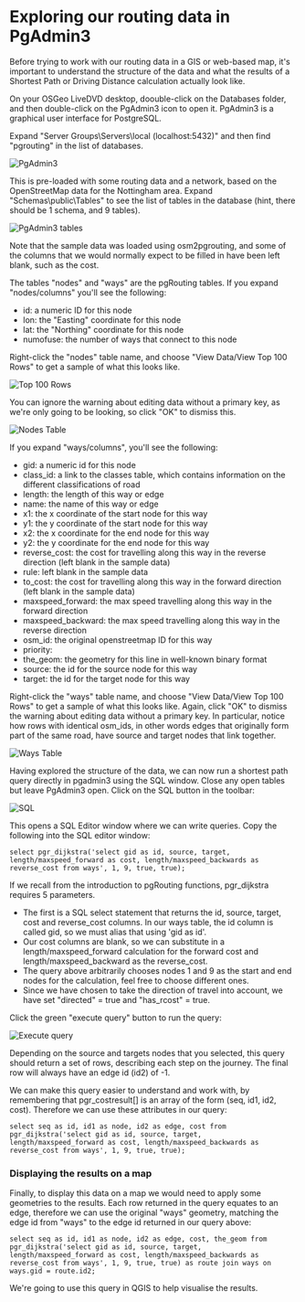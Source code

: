 # Exploring our routing data in PgAdmin3

Before trying to work with our routing data in a GIS or web-based map, it's important to understand the structure of the data and what the results of a Shortest Path or Driving Distance calculation actually look like.

On your OSGeo LiveDVD desktop, doouble-click on the Databases folder, and then double-click on the PgAdmin3 icon to open it. PgAdmin3 is a graphical user interface for PostgreSQL.

Expand "Server Groups\Servers\local (localhost:5432)" and then find "pgrouting" in the list of databases. 

![PgAdmin3](../images/pgadmin3.png)

This is pre-loaded with some routing data and a network, based on the OpenStreetMap data for the Nottingham area. Expand "Schemas\public\Tables" to see the list of tables in the database (hint, there should be 1 schema, and 9 tables).

![PgAdmin3 tables](../images/pgadmin3_tables.png)

Note that the sample data was loaded using osm2pgrouting, and some of the columns that we would normally expect to be filled in have been left blank, such as the cost. 

The tables "nodes" and "ways" are the pgRouting tables. If you expand "nodes/columns" you'll see the following:

 * id: a numeric ID for this node
 * lon: the "Easting" coordinate for this node
 * lat: the "Northing" coordinate for this node
 * numofuse: the number of ways that connect to this node

Right-click the "nodes" table name, and choose "View Data/View Top 100 Rows" to get a sample of what this looks like. 

![Top 100 Rows](../images/top100_rows.png)

You can ignore the warning about editing data without a primary key, as we're only going to be looking, so click "OK" to dismiss this.

![Nodes Table](../images/nodes_table.png)

If you expand "ways/columns", you'll see the following:

 * gid: a numeric id for this node
 * class_id: a link to the classes table, which contains information on the different classifications of road
 * length: the length of this way or edge
 * name: the name of this way or edge
 * x1: the x coordinate of the start node for this way
 * y1: the y coordinate of the start node for this way
 * x2: the x coordinate for the end node for this way
 * y2: the y coordinate for the end node for this way
 * reverse_cost: the cost for travelling along this way in the reverse direction (left blank in the sample data)
 * rule: left blank in the sample data
 * to_cost: the cost for travelling along this way in the forward direction (left blank in the sample data)
 * maxspeed_forward: the max speed travelling along this way in the forward direction
 * maxspeed_backward: the max speed travelling along this way in the reverse direction
 * osm_id: the original openstreetmap ID for this way
 * priority: 
 * the_geom: the geometry for this line in well-known binary format
 * source: the id for the source node for this way
 * target: the id for the target node for this way
 
Right-click the "ways" table name, and choose "View Data/View Top 100 Rows" to get a sample of what this looks like. Again, click "OK" to dismiss the warning about editing data without a primary key. In particular, notice how rows with identical osm_ids, in other words edges that originally form part of the same road, have source and target nodes that link together.

![Ways Table](../images/ways_table.png)

Having explored the structure of the data, we can now run a shortest path query directly in pgadmin3 using the SQL window. Close any open tables but leave PgAdmin3 open. Click on the SQL button in the toolbar:

 ![SQL](../images/sql_button.png)

This opens a SQL Editor window where we can write queries. Copy the following into the SQL editor window:

    select pgr_dijkstra('select gid as id, source, target, length/maxspeed_forward as cost, length/maxspeed_backwards as reverse_cost from ways', 1, 9, true, true);

If we recall from the introduction to pgRouting functions, pgr_dijkstra requires 5 parameters. 

 * The first is a SQL select statement that returns the id, source, target, cost and reverse_cost columns. In our ways table, the id column is called gid, so we must alias that using 'gid as id'. 
 * Our cost columns are blank, so we can substitute in a length/maxspeed_forward calculation for the forward cost and length/maxspeed_backward as the reverse_cost.
 * The query above arbitrarily chooses nodes 1 and 9 as the start and end nodes for the calculation, feel free to choose different ones.
 * Since we have chosen to take the direction of travel into account, we have set "directed" = true and "has_rcost" = true.

Click the green "execute query" button to run the query:

![Execute query](../images/execute_query.png)

Depending on the source and targets nodes that you selected, this query should return a set of rows, describing each step on the journey. The final row will always have an edge id (id2) of -1.

We can make this query easier to understand and work with, by remembering that pgr_costresult[] is an array of the form (seq, id1, id2, cost). Therefore we can use these attributes in our query:

    select seq as id, id1 as node, id2 as edge, cost from pgr_dijkstra('select gid as id, source, target, length/maxspeed_forward as cost, length/maxspeed_backwards as reverse_cost from ways', 1, 9, true, true);

### Displaying the results on a map

Finally, to display this data on a map we would need to apply some geometries to the results. Each row returned in the query equates to an edge, therefore we can use the original "ways" geometry, matching the edge id from "ways" to the edge id returned in our query above:

    select seq as id, id1 as node, id2 as edge, cost, the_geom from pgr_dijkstra('select gid as id, source, target, length/maxspeed_forward as cost, length/maxspeed_backwards as reverse_cost from ways', 1, 9, true, true) as route join ways on ways.gid = route.id2;

We're going to use this query in QGIS to help visualise the results.
